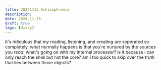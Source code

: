 ```yaml
---
title: 20241113 Schizophrenia
description: 
date: 2024-11-13
draft: true
tags: [diary] 
---
```


it's ridiculous that my reading, listening, and creating are seperated so completely. what normally happens is that you're nurtured by the sources you *read*. what's going on with my internal processor? is it because i can only reach the *shell* but not the core? am i too quick to skip over the truth that lies between those objects? 

